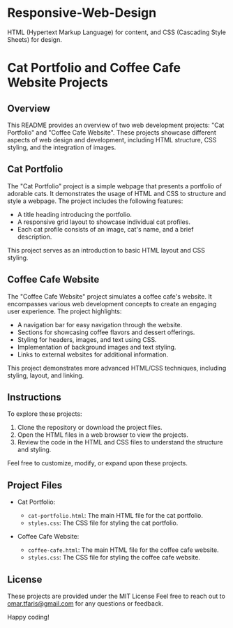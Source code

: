 # Responsive-Web-Design
HTML (Hypertext Markup Language) for content, and CSS (Cascading Style Sheets) for design.

# Cat Portfolio and Coffee Cafe Website Projects

## Overview

This README provides an overview of two web development projects: "Cat Portfolio" and "Coffee Cafe Website". These projects showcase different aspects of web design and development, including HTML structure, CSS styling, and the integration of images.

## Cat Portfolio

The "Cat Portfolio" project is a simple webpage that presents a portfolio of adorable cats. It demonstrates the usage of HTML and CSS to structure and style a webpage. The project includes the following features:

- A title heading introducing the portfolio.
- A responsive grid layout to showcase individual cat profiles.
- Each cat profile consists of an image, cat's name, and a brief description.

This project serves as an introduction to basic HTML layout and CSS styling.

## Coffee Cafe Website

The "Coffee Cafe Website" project simulates a coffee cafe's website. It encompasses various web development concepts to create an engaging user experience. The project highlights:

- A navigation bar for easy navigation through the website.
- Sections for showcasing coffee flavors and dessert offerings.
- Styling for headers, images, and text using CSS.
- Implementation of background images and text styling.
- Links to external websites for additional information.

This project demonstrates more advanced HTML/CSS techniques, including styling, layout, and linking.

## Instructions

To explore these projects:

1. Clone the repository or download the project files.
2. Open the HTML files in a web browser to view the projects.
3. Review the code in the HTML and CSS files to understand the structure and styling.

Feel free to customize, modify, or expand upon these projects.

## Project Files

- Cat Portfolio:
  - `cat-portfolio.html`: The main HTML file for the cat portfolio.
  - `styles.css`: The CSS file for styling the cat portfolio.

- Coffee Cafe Website:
  - `coffee-cafe.html`: The main HTML file for the coffee cafe website.
  - `styles.css`: The CSS file for styling the coffee cafe website.


## License

These projects are provided under the MIT License
Feel free to reach out to omar.tfaris@gmail.com for any questions or feedback.

Happy coding!
